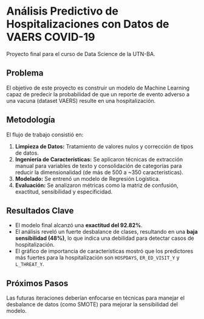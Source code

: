 # Análisis Predictivo de Hospitalizaciones con Datos de VAERS COVID-19

Proyecto final para el curso de Data Science de la UTN-BA.

## Problema
El objetivo de este proyecto es construir un modelo de Machine Learning capaz de predecir la probabilidad de que un reporte de evento adverso a una vacuna (dataset VAERS) resulte en una hospitalización.

## Metodología
El flujo de trabajo consistió en:
1.  **Limpieza de Datos:** Tratamiento de valores nulos y corrección de tipos de datos.
2.  **Ingeniería de Características:** Se aplicaron técnicas de extracción manual para variables de texto y consolidación de categorías para reducir la dimensionalidad (de más de 500 a ~350 características).
3.  **Modelado:** Se entrenó un modelo de Regresión Logística.
4.  **Evaluación:** Se analizaron métricas como la matriz de confusión, exactitud, sensibilidad y especificidad.

## Resultados Clave
- El modelo final alcanzó una **exactitud del 92.82%**.
- El análisis reveló un fuerte desbalance de clases, resultando en una **baja sensibilidad (48%)**, lo que indica una debilidad para detectar casos de hospitalización.
- El gráfico de importancia de características mostró que los predictores más fuertes para la hospitalización son `HOSPDAYS`, `ER_ED_VISIT_Y` y `L_THREAT_Y`.

## Próximos Pasos
Las futuras iteraciones deberían enfocarse en técnicas para manejar el desbalance de datos (como SMOTE) para mejorar la sensibilidad del modelo.
